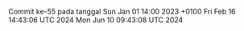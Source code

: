 Commit ke-55 pada tanggal Sun Jan 01 14:00 2023 +0100
Fri Feb 16 14:43:06 UTC 2024
Mon Jun 10 09:43:08 UTC 2024
